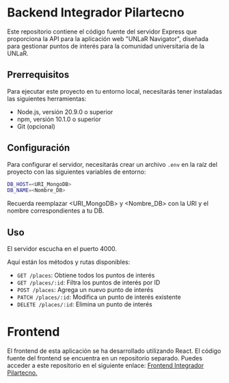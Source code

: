 # Backend Integrador Pilartecno

Este repositorio contiene el código fuente del servidor Express que proporciona la API para la aplicación web "UNLaR Navigator", diseñada para gestionar puntos de interés para la comunidad universitaria de la UNLaR.

## Prerrequisitos

Para ejecutar este proyecto en tu entorno local, necesitarás tener instaladas las siguientes herramientas:

- Node.js, versión 20.9.0 o superior
- npm, versión 10.1.0 o superior
- Git (opcional)

## Configuración

Para configurar el servidor, necesitarás crear un archivo `.env` en la raíz del proyecto con las siguientes variables de entorno:

```bash
DB_HOST=<URI_MongoDB> 
DB_NAME=<Nombre_DB>
```
Recuerda reemplazar <URI_MongoDB> y <Nombre_DB> con la URI y el nombre correspondientes a tu DB.


## Uso

El servidor escucha en el puerto 4000.

Aquí están los métodos y rutas disponibles:

- `GET /places`: Obtiene todos los puntos de interés
- `GET /places/:id`: Filtra los puntos de interés por ID
- `POST /places`: Agrega un nuevo punto de interés
- `PATCH /places/:id`: Modifica un punto de interés existente
- `DELETE /places/:id`: Elimina un punto de interés

# Frontend

El frontend de esta aplicación se ha desarrollado utilizando React.
El código fuente del frontend se encuentra en un repositorio separado. Puedes acceder a este repositorio en el siguiente enlace: [Frontend Integrador Pilartecno.](https://github.com/dportugaln/frontend-integrador-pilartecno)
